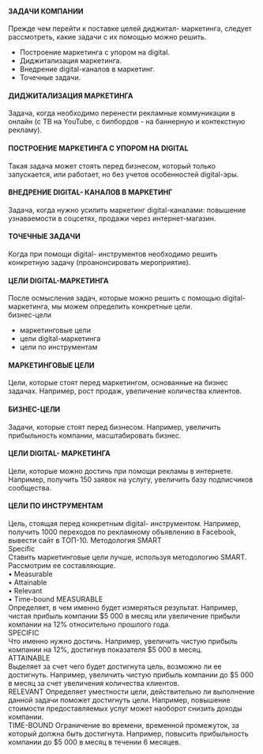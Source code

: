 #### ЗАДАЧИ КОМПАНИИ  
Прежде чем перейти к поставке целей диджитaл- маркетинга, следует рассмотреть, какие задачи с их помощью можно решить.  
- Построение маркетинга с упором на digital.
- Диджитaлизация маркетинга.
- Внедрение digital-каналов в маркетинг.
- Точечные задачи.
#### ДИДЖИТАЛИЗАЦИЯ МАРКЕТИНГА  
Задача, когда необходимо перенести рекламные коммуникации в онлайн (с ТВ на YouTube, с билбордов - на баннерную и контекстную рекламу).  
#### ПОСТРОЕНИЕ МАРКЕТИНГА С УПОРОМ HA DIGITAL  
Такая задача может стоять перед бизнесом, который только запускается, или работает, но без учетов особенностей digital-эры.  
#### ВНЕДРЕНИЕ DIGITAL- КАНАЛОВ В МАРКЕТИНГ  
Задача, когда нужно усилить маркетинг digital-каналами: повышение узнаваемости в соцсетях, продажи через интернет-магазин.  
#### ТОЧЕЧНЫЕ ЗАДАЧИ  
Когда при помощи digital- инструментов необходимо решить конкретную задачу (проанонсировать мероприятие).  
#### ЦЕЛИ DIGITAL-МАРКЕТИНГА  
После осмысления задач, которые можно решить с помощью digital-маркетинга, мы можем определить конкретные цели.  
бизнес-цели  
- маркетинговые цели   
- цели digital-маркетинга  
- цели по инструментам  
#### МАРКЕТИНГОВЫЕ ЦЕЛИ  
Цели, которые стоят перед маркетингом, основанные на бизнес задачах. Например, рост продаж, увеличение количества клиентов.  
#### БИЗНЕС-ЦЕЛИ  
Задачи, которые стоят перед бизнесом. Например, увеличить прибыльность компании, масштабировать бизнес.  
#### ЦЕЛИ DIGITAL- МАРКЕТИНГА  
Цели, которые можно достичь при помощи рекламы в интернете. Например, получить 150 заявок на услугу, увеличить базу подписчиков сообщества.  
#### ЦЕЛИ ПО ИНСТРУМЕНТАМ    
Цель, стоящая перед конкретным digital- инструментом. Например, получить 1000 переходов по рекламному объявлению в Facebook, вывести сайт в ТОП-10.
Методология SMART  
Specific  
Ставить маркетинговые цели лучше, используя методологию SMART. Рассмотрим ее составляющие.  
• Measurable  
• Attainable  
•  Relevant  
• Time-bound
MEASURABLE  
Определяет, в чем именно будет измеряться результат. Например, чистая прибыль компании $5 000 в месяц или увеличение прибыли компании на 12% относительно прошлого года.  
SPECIFIC  
Что именно нужно достичь. Например, увеличить чистую прибыль компании на 12%, достигнув показателя $5 000 в месяц.  
ATTAINABLE  
Выделяет за счет чего будет достигнута цель, возможно ли ее достигнуть. Например, увеличить чистую прибыль компании до $5 000 в месяц за счет увеличения количества клиентов.  
RELEVANT
Определяет уместности цели, действительно ли выполнение данной задачи поможет достигнуть цели. Например, повышение стоимости предоставляемых услуг может наоборот снизить доходы компании.  
TIME-BOUND
Ограничение во времени, временной промежуток, за который должна быть достигнута. Например, повысить прибыльность компании до $5 000 в месяц в течении 6 месяцев.